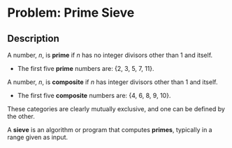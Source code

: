 # Problem: Prime Sieve

## Description

A number, *n*, is **prime** if *n* has no integer divisors other than 1 and itself.
* The first five **prime** numbers are: {2, 3, 5, 7, 11}.

A number, *n*, is **composite** if *n* has integer divisors other than 1 and itself.
* The first five **composite** numbers are: {4, 6, 8, 9, 10}.

These categories are clearly mutually exclusive, and one can be defined by the other.

A **sieve** is an algorithm or program that computes **primes**, typically in a range given as input.